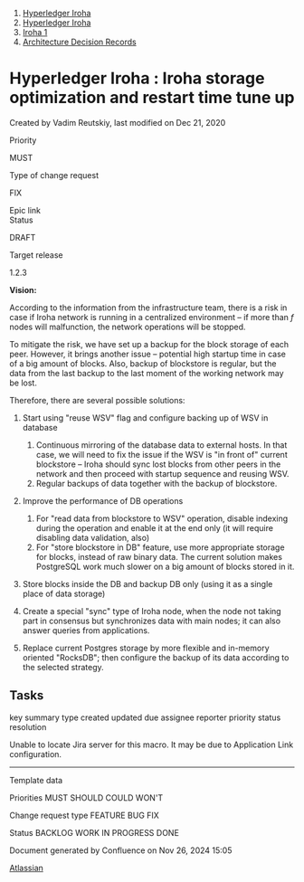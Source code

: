 1. [Hyperledger Iroha](index.html)
2. [Hyperledger Iroha](Hyperledger-Iroha_20873224.html)
3. [Iroha 1](Iroha-1_21015959.html)
4. [Architecture Decision Records](Architecture-Decision-Records_21015958.html)

# Hyperledger Iroha : Iroha storage optimization and restart time tune up

Created by Vadim Reutskiy, last modified on Dec 21, 2020

Priority

MUST

Type of change request

FIX

Epic link  
Status

DRAFT

Target release

1.2.3

**Vision:** 

According to the information from the infrastructure team, there is a risk in case if Iroha network is running in a centralized environment – if more than *f* nodes will malfunction, the network operations will be stopped. 

To mitigate the risk, we have set up a backup for the block storage of each peer. However, it brings another issue – potential high startup time in case of a big amount of blocks. Also, backup of blockstore is regular, but the data from the last backup to the last moment of the working network may be lost.

Therefore, there are several possible solutions:

1. Start using "reuse WSV" flag and configure backing up of WSV in database
   
   1. Continuous mirroring of the database data to external hosts. In that case, we will need to fix the issue if the WSV is "in front of" current blockstore – Iroha should sync lost blocks from other peers in the network and then proceed with startup sequence and reusing WSV.
   2. Regular backups of data together with the backup of blockstore.
2. Improve the performance of DB operations
   
   1. For "read data from blockstore to WSV" operation, disable indexing during the operation and enable it at the end only (it will require disabling data validation, also)
   2. For "store blockstore in DB" feature, use more appropriate storage for blocks, instead of raw binary data. The current solution makes PostgreSQL work much slower on a big amount of blocks stored in it.
3. Store blocks inside the DB and backup DB only (using it as a single place of data storage)
4. Create a special "sync" type of Iroha node, when the node not taking part in consensus but synchronizes data with main nodes; it can also answer queries from applications.
5. Replace current Postgres storage by more flexible and in-memory oriented "RocksDB"; then configure the backup of its data according to the selected strategy.

## Tasks

key summary type created updated due assignee reporter priority status resolution

Unable to locate Jira server for this macro. It may be due to Application Link configuration.

* * *

Template data

Priorities MUST SHOULD COULD WON'T

Change request type FEATURE BUG FIX

Status BACKLOG WORK IN PROGRESS DONE

Document generated by Confluence on Nov 26, 2024 15:05

[Atlassian](http://www.atlassian.com/)

